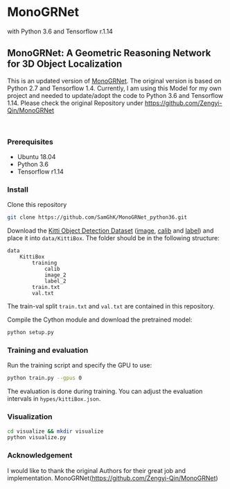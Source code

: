 # MonoGRNet
with Python 3.6 and Tensorflow r.1.14

## MonoGRNet: A Geometric Reasoning Network for 3D Object Localization

This is an updated version of [MonoGRNet](https://github.com/Zengyi-Qin/MonoGRNet). The original version is based on Python 2.7 and Tensorflow 1.4. Currently, I am using this Model for my own project and needed to update/adopt the code to Python 3.6 and Tensorflow 1.14. Please check the original Repository under https://github.com/Zengyi-Qin/MonoGRNet

<br/>

### Prerequisites
- Ubuntu 18.04
- Python 3.6
- Tensorflow r1.14

### Install
Clone this repository
```bash
git clone https://github.com/SamGhK/MonoGRNet_python36.git
```

Download the [Kitti Object Detection Dataset](http://www.cvlibs.net/datasets/kitti/eval_object.php?obj_benchmark=3d) ([image](http://www.cvlibs.net/download.php?file=data_object_image_2.zip), [calib](http://www.cvlibs.net/download.php?file=data_object_calib.zip) and [label](http://www.cvlibs.net/download.php?file=data_object_label_2.zip)) and place it into `data/KittiBox`. The folder should be in the following structure:
```
data
    KittiBox
        training
            calib
            image_2
            label_2
        train.txt
        val.txt
```
The train-val split `train.txt` and `val.txt` are contained in this repository.
 
Compile the Cython module and download the pretrained model:
```bash
python setup.py
```

### Training and evaluation
Run the training script and specify the GPU to use:
```bash
python train.py --gpus 0
```
The evaluation is done during training. You can adjust the evaluation intervals in `hypes/kittiBox.json`.

### Visualization
```bash
cd visualize && mkdir visualize
python visualize.py
```

### Acknowledgement
I would like to thank the original Authors for their great job and implementation. MonoGRNet(https://github.com/Zengyi-Qin/MonoGRNet)

